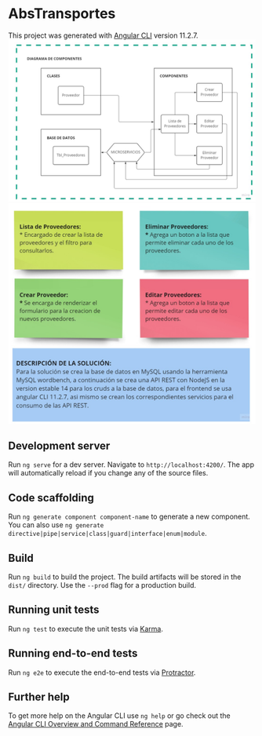 # AbsTransportes

This project was generated with [Angular CLI](https://github.com/angular/angular-cli) version 11.2.7.
![alt text](https://github.com/leonardo-florez/AbsTransportes/blob/master/Data_Base/Diagrama_de_componentes.jpg?raw=true)
![alt text](https://github.com/leonardo-florez/AbsTransportes/blob/master/Data_Base/Descripcion.jpg?raw=true)


## Development server

Run `ng serve` for a dev server. Navigate to `http://localhost:4200/`. The app will automatically reload if you change any of the source files.

## Code scaffolding

Run `ng generate component component-name` to generate a new component. You can also use `ng generate directive|pipe|service|class|guard|interface|enum|module`.

## Build

Run `ng build` to build the project. The build artifacts will be stored in the `dist/` directory. Use the `--prod` flag for a production build.

## Running unit tests

Run `ng test` to execute the unit tests via [Karma](https://karma-runner.github.io).

## Running end-to-end tests

Run `ng e2e` to execute the end-to-end tests via [Protractor](http://www.protractortest.org/).

## Further help

To get more help on the Angular CLI use `ng help` or go check out the [Angular CLI Overview and Command Reference](https://angular.io/cli) page.
